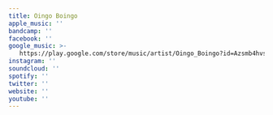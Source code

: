 ```yaml
---
title: Oingo Boingo
apple_music: ''
bandcamp: ''
facebook: ''
google_music: >-
   https://play.google.com/store/music/artist/Oingo_Boingo?id=Azsmb4hvs4rwzrgtqj2y5izzpn4
instagram: ''
soundcloud: ''
spotify: ''
twitter: ''
website: ''
youtube: ''
---
```

